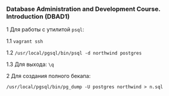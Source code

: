 ### Database Administration and Development Course. Introduction (DBAD1)


1 Для работы с утилитой `psql`:

1.1 `vagrant ssh`

1.2 `/usr/local/pgsql/bin/psql -d northwind postgres`

1.3 Для выхода: `\q`

2 Для создания полного бекапа:
 
 `/usr/local/pgsql/bin/pg_dump -U postgres northwind > n.sql`
 

